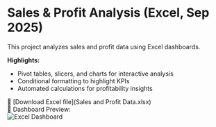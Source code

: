 # Sales & Profit Analysis (Excel, Sep 2025)

This project analyzes sales and profit data using Excel dashboards.  

**Highlights:**
- Pivot tables, slicers, and charts for interactive analysis  
- Conditional formatting to highlight KPIs  
- Automated calculations for profitability insights  

📂 [Download Excel file](Sales and Profit Data.xlsx)  
📸 Dashboard Preview:  
![Excel Dashboard](Dashboard_Screenshot1.png)

